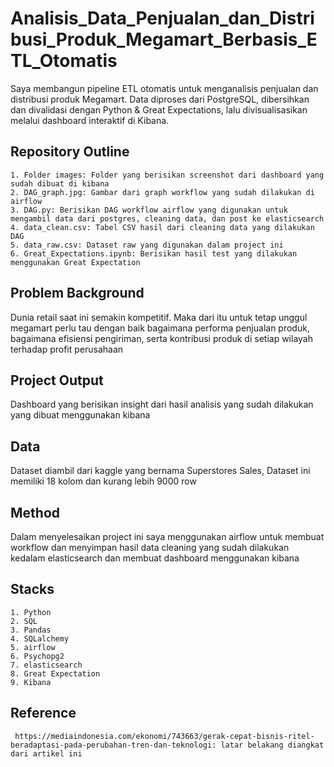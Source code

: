 # Analisis_Data_Penjualan_dan_Distribusi_Produk_Megamart_Berbasis_ETL_Otomatis
Saya membangun pipeline ETL otomatis untuk menganalisis penjualan dan distribusi produk Megamart. Data diproses dari PostgreSQL, dibersihkan dan divalidasi dengan Python &amp; Great Expectations, lalu divisualisasikan melalui dashboard interaktif di Kibana.

## Repository Outline
```
1. Folder images: Folder yang berisikan screenshot dari dashboard yang sudah dibuat di kibana 
2. DAG_graph.jpg: Gambar dari graph workflow yang sudah dilakukan di airflow
3. DAG.py: Berisikan DAG workflow airflow yang digunakan untuk mengambil data dari postgres, cleaning data, dan post ke elasticsearch
4. data_clean.csv: Tabel CSV hasil dari cleaning data yang dilakukan DAG
5. data_raw.csv: Dataset raw yang digunakan dalam project ini
6. Great_Expectations.ipynb: Berisikan hasil test yang dilakukan menggunakan Great Expectation
```

## Problem Background
Dunia retail saat ini semakin kompetitif. Maka dari itu untuk tetap unggul megamart perlu tau dengan baik bagaimana performa penjualan produk, bagaimana efisiensi pengiriman, serta kontribusi produk di setiap wilayah terhadap profit perusahaan

## Project Output
Dashboard yang berisikan insight dari hasil analisis yang sudah dilakukan yang dibuat menggunakan kibana

## Data
Dataset diambil dari kaggle yang bernama Superstores Sales, Dataset ini memiliki 18 kolom dan kurang lebih 9000 row

## Method
Dalam menyelesaikan project ini saya menggunakan airflow untuk membuat workflow dan menyimpan hasil data cleaning yang sudah dilakukan kedalam elasticsearch dan membuat dashboard menggunakan kibana

## Stacks
```
1. Python
2. SQL
3. Pandas
4. SQLalchemy
5. airflow
6. Psychopg2
7. elasticsearch
8. Great Expectation
9. Kibana
```

## Reference
` https://mediaindonesia.com/ekonomi/743663/gerak-cepat-bisnis-ritel-beradaptasi-pada-perubahan-tren-dan-teknologi: latar belakang diangkat dari artikel ini`



